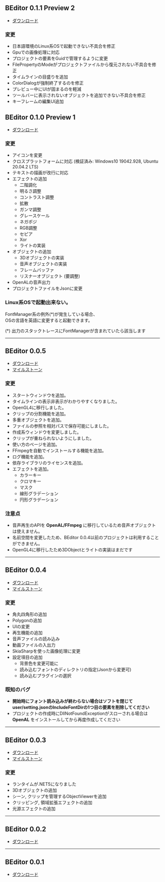 ## BEditor 0.1.1 Preview 2

* [ダウンロード](https://github.com/b-editor/BEditor/releases/tag/v0.1.1-preview.2)

### 変更
* 日本語環境のLinux系OSで起動できない不具合を修正
* Gpuでの画像処理に対応
* プロジェクトの要素をGuidで管理するように変更
* FilePropertyのModeがプロジェクトファイルから復元されない不具合を修正
* タイムラインの目盛りを追加
* ColorDialogが強制終了するのを修正
* プレビュー中にUIが固まるのを軽減
* ツールバーに表示されないオブジェクトを追加できない不具合を修正
* キーフレームの編集UI追加

## BEditor 0.1.0 Preview 1

* [ダウンロード](https://github.com/b-editor/BEditor/releases/tag/0.1.0-preview.1.0)

### 変更
* アイコンを変更
* クロスプラットフォームに対応 (検証済み: Windows10 19042.928, Ubuntu 20.04.2 LTS)
* テキストの描画が改行に対応
* エフェクトの追加
   * 二階調化
   * 明るさ調整
   * コントラスト調整
   * 拡散
   * ガンマ調整
   * グレースケール
   * ネガポジ
   * RGB調整
   * セピア
   * Xor
   * ライトの実装
* オブジェクトの追加
   * 3Dオブジェクトの実装
   * 音声オブジェクトの実装
   * フレームバッファ
   * リスナーオブジェクト (要調整)
* OpenALの音声出力
* プロジェクトファイルをJsonに変更

### Linux系OSで起動出来ない。

FontManager系の例外(*)が発生している場合、  
OSの言語を英語に変更すると起動できます。

(*) 出力のスタックトレースにFontManagerが含まれていたら該当します

---

## BEditor 0.0.5

* [ダウンロード](https://github.com/b-editor/BEditor/releases/tag/v0.0.5-alpha)
* [マイルストーン](https://github.com/b-editor/BEditor/milestone/2)


### 変更
* スタートウィンドウを追加。
* タイムラインの表示非表示がわかりやすくなりました。
* OpenGL4に移行しました。
* クリップの分割機能を追加。
* 多重オブジェクトを追加。
* ファイルの参照を相対パスで保存可能にしました。
* 作成系ウィンドウを変更しました。
* クリップが重ねられないようにしました。
* 使い方のページを追加。
* FFmpegを自動でインストールする機能を追加。
* ログ機能を追加。
* 依存ライブラリのライセンスを追加。
* エフェクトを追加。
    * カラーキー
    * クロマキー
    * マスク
    * 線形グラデーション
    * 円形グラデーション

### 注意点
* 音声再生のAPIを __OpenAL/FFmpeg__ に移行しているため音声オブジェクトは使えません。
* 名前空間を変更したため、BEditor 0.0.4以前のプロジェクトは利用することができません。
* OpenGL4に移行したため3DObjectとライトの実装はまだです

---

## BEditor 0.0.4

* [ダウンロード](https://github.com/b-editor/BEditor/releases/tag/v0.0.4-alpha)
* [マイルストーン](https://github.com/b-editor/BEditor/milestone/3)

### 変更
* 角丸四角形の追加
* Polygonの追加
* UIの変更
* 再生機能の追加
* 音声ファイルの読み込み
* 動画ファイルの入出力
* SkiaSharpを使った画像処理に変更
* 設定項目の追加
    * 背景色を変更可能に
    * 読み込むフォントのディレクトリの指定(Jsonから変更可)
    * 読み込むプラグインの選択

### 既知のバグ
* __開始時にフォント読み込みが終わらない場合はソフトを閉じてuser/setting.jsonのIncludeFontDirの1つ目の要素を削除してください__
* プロジェクトの作成時にDllNotFoundExceptionがスローされる場合は __OpenAL__ をインストールしてから再度作成してください

---

## BEditor 0.0.3

* [ダウンロード](https://github.com/b-editor/BEditor/releases/tag/v0.0.3-alpha)
* [マイルストーン](https://github.com/b-editor/BEditor/milestone/1)

### 変更
* ランタイムが.NET5になりました
* 3Dオブジェクトの追加
* シーン, クリップを管理するObjectViewerを追加
* クリッピング, 領域拡張エフェクトの追加
* 光源エフェクトの追加

---

## BEditor 0.0.2

* [ダウンロード](https://drive.google.com/file/d/15BZabYO3jz_bGCnBT3IyMnxiJWHLAb-o/view?usp=sharing)

---

## BEditor 0.0.1

* [ダウンロード](https://drive.google.com/file/d/19w8gj_la7JAaCQjlEVldbbpos9xyMjrL/view?usp=sharing)